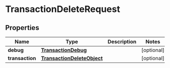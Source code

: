 

# TransactionDeleteRequest

## Properties

Name | Type | Description | Notes
------------ | ------------- | ------------- | -------------
**debug** | [**TransactionDebug**](TransactionDebug.md) |  |  [optional]
**transaction** | [**TransactionDeleteObject**](TransactionDeleteObject.md) |  |  [optional]




